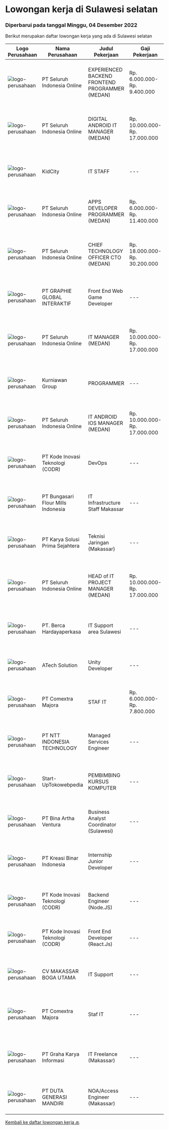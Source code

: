 
  # Lowongan kerja di Sulawesi selatan

  ### Diperbarui pada tanggal Minggu, 04 Desember 2022

  Berikut merupakan daftar lowongan kerja yang ada di Sulawesi selatan

  |Logo Perusahaan | Nama Perusahaan | Judul Pekerjaan | Gaji Pekerjaan | Lokasi | Deskripsi | Tanggal diunggah | Pranala |
  | -------------- | --------------- | --------------- | --------- | --------- | -------------- | ------- | ----------- |
  |![logo-perusahaan](https://image-service-cdn.seek.com.au/c768f0670f8f8212da7de609b6af9d0b2e5134cc/ee4dce1061f3f616224767ad58cb2fc751b8d2dc)|PT Seluruh Indonesia Online|EXPERIENCED BACKEND FRONTEND PROGRAMMER (MEDAN)|Rp. 6.000.000-Rp. 9.400.000|Aceh|Memiliki pengalaman leadership sebagai Manager sebelumnya.Back End Engineer1. Memiliki pengalaman dalam membangun RESTful APIs2. Menguasai bahasa...|Kamis, 01 Desember 2022|https://www.jobstreet.co.id/id/job/experienced-backend-frontend-programmer-medan-4107985?token=0~fbcaf07f-9a5c-430c-9a4e-547e73dc15f1&sectionRank=1&jobId=jobstreet-id-job-4107985|
|![logo-perusahaan](https://image-service-cdn.seek.com.au/c768f0670f8f8212da7de609b6af9d0b2e5134cc/ee4dce1061f3f616224767ad58cb2fc751b8d2dc)|PT Seluruh Indonesia Online|DIGITAL ANDROID IT MANAGER (MEDAN)|Rp. 10.000.000-Rp. 17.000.000|Aceh|Memiliki pengalaman leadership sebagai Manager sebelumnya.Extensive Management ANDROID developer neededBack End Engineer1. Memiliki pengalaman dalam...|Kamis, 01 Desember 2022|https://www.jobstreet.co.id/id/job/digital-android-it-manager-medan-4115396?token=0~fbcaf07f-9a5c-430c-9a4e-547e73dc15f1&sectionRank=2&jobId=jobstreet-id-job-4115396|
|![logo-perusahaan](https://i.ibb.co/sqvTCh9/112815900-stock-vector-no-image-available-icon-flat-vector.webp)|KidCity|IT STAFF|---|Makassar|Kualifikasi Pekerjaan Usia maksimal 25 Tahun Pendidikan D3/S1 (Teknik informatika/komputer) Pengalaman minimal 1 tahun dibidang networking Paham...|Rabu, 30 November 2022|https://www.jobstreet.co.id/id/job/it-staff-4125914?token=0~fbcaf07f-9a5c-430c-9a4e-547e73dc15f1&sectionRank=3&jobId=jobstreet-id-job-4125914|
|![logo-perusahaan](https://image-service-cdn.seek.com.au/c768f0670f8f8212da7de609b6af9d0b2e5134cc/ee4dce1061f3f616224767ad58cb2fc751b8d2dc)|PT Seluruh Indonesia Online|APPS DEVELOPER PROGRAMMER (MEDAN)|Rp. 6.000.000-Rp. 11.400.000|Aceh|Semua programmer boleh melamar termasuk junior dan seniorBack End Engineer / front end1. Memiliki pengalaman dalam membangun RESTful APIs2. Menguasai...|Rabu, 30 November 2022|https://www.jobstreet.co.id/id/job/apps-developer-programmer-medan-4127213?token=0~fbcaf07f-9a5c-430c-9a4e-547e73dc15f1&sectionRank=4&jobId=jobstreet-id-job-4127213|
|![logo-perusahaan](https://image-service-cdn.seek.com.au/c768f0670f8f8212da7de609b6af9d0b2e5134cc/ee4dce1061f3f616224767ad58cb2fc751b8d2dc)|PT Seluruh Indonesia Online|CHIEF TECHNOLOGY OFFICER CTO (MEDAN)|Rp. 18.000.000-Rp. 30.200.000|Aceh|Memiliki pengalaman leadership sebagai Manager sebelumnya.Back End Engineer1. Memiliki pengalaman dalam membangun RESTful APIs2. Menguasai bahasa...|Selasa, 29 November 2022|https://www.jobstreet.co.id/id/job/chief-technology-officer-cto-medan-4123979?token=0~fbcaf07f-9a5c-430c-9a4e-547e73dc15f1&sectionRank=5&jobId=jobstreet-id-job-4123979|
|![logo-perusahaan](https://image-service-cdn.seek.com.au/4cf2a680e40684f2c1e45f1d04725525a26ebc67/ee4dce1061f3f616224767ad58cb2fc751b8d2dc)|PT GRAPHIE GLOBAL INTERAKTIF|Front End Web Game Developer|---|Jakarta Raya|Deskripsi Pekerjaan : Usia maksimal 40 tahun Pendidikan terakhir minimal D3 Menyenangi dunia aplikasi komputer dan pembuatan game Mempunyai kemampuan...|Rabu, 30 November 2022|https://www.jobstreet.co.id/id/job/front-end-web-game-developer-4113870?token=0~fbcaf07f-9a5c-430c-9a4e-547e73dc15f1&sectionRank=6&jobId=jobstreet-id-job-4113870|
|![logo-perusahaan](https://image-service-cdn.seek.com.au/c768f0670f8f8212da7de609b6af9d0b2e5134cc/ee4dce1061f3f616224767ad58cb2fc751b8d2dc)|PT Seluruh Indonesia Online|IT MANAGER (MEDAN)|Rp. 10.000.000-Rp. 17.000.000|Aceh|Memiliki pengalaman leadership sebagai Manager sebelumnya.Back End Engineer1. Memiliki pengalaman dalam membangun RESTful APIs2. Menguasai bahasa...|Minggu, 27 November 2022|https://www.jobstreet.co.id/id/job/it-manager-medan-4111400?token=0~fbcaf07f-9a5c-430c-9a4e-547e73dc15f1&sectionRank=7&jobId=jobstreet-id-job-4111400|
|![logo-perusahaan](https://image-service-cdn.seek.com.au/a1a31fde4bd5654a375321f16119ce66b8da3dc0/ee4dce1061f3f616224767ad58cb2fc751b8d2dc)|Kurniawan Group|PROGRAMMER|---|Makassar|Tugas &amp; Tanggung Jawab Menyesuaikan perancangan sistem sesuai dengan strategi perusahaan dalam mencapai sasaran usaha Melakukan review dan...|Senin, 28 November 2022|https://www.jobstreet.co.id/id/job/programmer-4123609?token=0~fbcaf07f-9a5c-430c-9a4e-547e73dc15f1&sectionRank=8&jobId=jobstreet-id-job-4123609|
|![logo-perusahaan](https://image-service-cdn.seek.com.au/c768f0670f8f8212da7de609b6af9d0b2e5134cc/ee4dce1061f3f616224767ad58cb2fc751b8d2dc)|PT Seluruh Indonesia Online|IT ANDROID IOS MANAGER (MEDAN)|Rp. 10.000.000-Rp. 17.000.000|Aceh|Memiliki pengalaman leadership sebagai Manager sebelumnya.PENGALAMAN di Android and IOS Manager.Back End Engineer1. Memiliki pengalaman dalam...|Sabtu, 26 November 2022|https://www.jobstreet.co.id/id/job/it-android-ios-manager-medan-4103123?token=0~fbcaf07f-9a5c-430c-9a4e-547e73dc15f1&sectionRank=9&jobId=jobstreet-id-job-4103123|
|![logo-perusahaan](https://image-service-cdn.seek.com.au/6d97a4ffe0f325e8e84b260a2064eead4009eff7/ee4dce1061f3f616224767ad58cb2fc751b8d2dc)|PT Kode Inovasi Teknologi (CODR)|DevOps|---|Yogyakarta|Minimum Requirements: Understand the basics of Security Best Practices Solid understanding of DevOps Philosophy, Agile Methods, and Infrastructure as...|Jumat, 25 November 2022|https://www.jobstreet.co.id/id/job/devops-4121363?token=0~fbcaf07f-9a5c-430c-9a4e-547e73dc15f1&sectionRank=10&jobId=jobstreet-id-job-4121363|
|![logo-perusahaan](https://image-service-cdn.seek.com.au/dbcce8b7998d46b855212b5a2028202586f9ec4f/ee4dce1061f3f616224767ad58cb2fc751b8d2dc)|PT Bungasari Flour Mills Indonesia|IT Infrastructure Staff Makassar|---|Makassar|Tanggung Jawab : Bertanggung jawab terhadap rancang bangun server dan VM Bertanggung jawab terhadap rancang bangun network Maintenance Server dan VM...|Rabu, 23 November 2022|https://www.jobstreet.co.id/id/job/it-infrastructure-staff-makassar-4117884?token=0~fbcaf07f-9a5c-430c-9a4e-547e73dc15f1&sectionRank=11&jobId=jobstreet-id-job-4117884|
|![logo-perusahaan](https://image-service-cdn.seek.com.au/bb0f2c313297f2db3d497466b95d7da85644edc0/ee4dce1061f3f616224767ad58cb2fc751b8d2dc)|PT Karya Solusi Prima Sejahtera|Teknisi Jaringan (Makassar)|---|Makassar|KUALIFIKASI Pendidikan minimal SMK Teknik Komputer &amp; Jaringan/D3 jurusan Telekomunikasi Memiliki pengalaman sebagai teknisi minimal 1 tahun ...|Rabu, 23 November 2022|https://www.jobstreet.co.id/id/job/teknisi-jaringan-makassar-4118003?token=0~fbcaf07f-9a5c-430c-9a4e-547e73dc15f1&sectionRank=12&jobId=jobstreet-id-job-4118003|
|![logo-perusahaan](https://image-service-cdn.seek.com.au/c768f0670f8f8212da7de609b6af9d0b2e5134cc/ee4dce1061f3f616224767ad58cb2fc751b8d2dc)|PT Seluruh Indonesia Online|HEAD of IT PROJECT MANAGER  (MEDAN)|Rp. 10.000.000-Rp. 17.000.000|Aceh|Memiliki pengalaman leadership sebagai Manager sebelumnya.Back End Engineer1. Memiliki pengalaman dalam membangun RESTful APIs2. Menguasai bahasa...|Senin, 21 November 2022|https://www.jobstreet.co.id/id/job/head-of-it-project-manager-medan-4103880?token=0~fbcaf07f-9a5c-430c-9a4e-547e73dc15f1&sectionRank=13&jobId=jobstreet-id-job-4103880|
|![logo-perusahaan](https://image-service-cdn.seek.com.au/6a76252207cfed561e664c874d4631f4aefd8409/ee4dce1061f3f616224767ad58cb2fc751b8d2dc)|PT. Berca Hardayaperkasa|IT Support area Sulawesi|---|Makassar|Tugas &amp; Tanggung Jawab: Install PC dan laptop dari sisi hardware dan software didalamnya. Troubleshooting terhadap perangkat jika ada kerusakan...|Kamis, 17 November 2022|https://www.jobstreet.co.id/id/job/it-support-area-sulawesi-4109935?token=0~fbcaf07f-9a5c-430c-9a4e-547e73dc15f1&sectionRank=14&jobId=jobstreet-id-job-4109935|
|![logo-perusahaan](https://image-service-cdn.seek.com.au/01cd86444ba33e86855e0cce80ed2ebf9dcff3e2/ee4dce1061f3f616224767ad58cb2fc751b8d2dc)|ATech Solution|Unity Developer|---|Bali|Responsibilities Work with the game team to plan and execute internal and external projects Translate design and product documentation into technical...|Minggu, 20 November 2022|https://www.jobstreet.co.id/id/job/unity-developer-4094979?token=0~fbcaf07f-9a5c-430c-9a4e-547e73dc15f1&sectionRank=15&jobId=jobstreet-id-job-4094979|
|![logo-perusahaan](https://image-service-cdn.seek.com.au/2f8524ab85ea6cfa4105c8003a95204ff2d3863a/ee4dce1061f3f616224767ad58cb2fc751b8d2dc)|PT Comextra Majora|STAF IT|Rp. 6.000.000-Rp. 7.800.000|Makassar|Tugas dan tanggung jawab : Membuat dan mendesain program Melakukan perubahan program sesuai perkembangan dan kebutuhan Perusahaan Melakukan pemasangan...|Selasa, 08 November 2022|https://www.jobstreet.co.id/id/job/staf-it-4098233?token=0~fbcaf07f-9a5c-430c-9a4e-547e73dc15f1&sectionRank=16&jobId=jobstreet-id-job-4098233|
|![logo-perusahaan](https://image-service-cdn.seek.com.au/f525f049cf8ce97a388001196b7113e11512c773/ee4dce1061f3f616224767ad58cb2fc751b8d2dc)|PT NTT INDONESIA TECHNOLOGY|Managed Services Engineer|---|Makassar|Job Requirement(s):- Willing to be placed in Pomala, Makassar dan Sorowako- Minimum of Vocational High School (SMK IT)- Minimum 3 years of experience...|Jumat, 11 November 2022|https://www.jobstreet.co.id/id/job/managed-services-engineer-4103383?token=0~fbcaf07f-9a5c-430c-9a4e-547e73dc15f1&sectionRank=17&jobId=jobstreet-id-job-4103383|
|![logo-perusahaan](https://image-service-cdn.seek.com.au/1e0032760939ff7803d1ae1873e5ef7f89d48d2a/ee4dce1061f3f616224767ad58cb2fc751b8d2dc)|Start-UpTokowebpedia|PEMBIMBING KURSUS KOMPUTER|---|Sulawesi Selatan|Kualifikasi:- Maksimal Usia 40 Tahun- Min. D3, S1 Komputer- Menguasai Sistem Operasi Komputer- Mampu Mengoperasikan Ms. Office- Siap Mengajar dengan...|Jumat, 18 November 2022|https://www.jobstreet.co.id/id/job/pembimbing-kursus-komputer-4112389?token=0~fbcaf07f-9a5c-430c-9a4e-547e73dc15f1&sectionRank=18&jobId=jobstreet-id-job-4112389|
|![logo-perusahaan](https://image-service-cdn.seek.com.au/f0261d19c15b4a7ad0edc9de580c4eba704e92a0/ee4dce1061f3f616224767ad58cb2fc751b8d2dc)|PT Bina Artha Ventura|Business Analyst Coordinator (Sulawesi)|---|Makassar|Menjaga atau memperbaiki kualitas cabang (PAR) yang berada dibawah koordinasinya. Mengelola jumlah aplikasi yang bisa di evaluasi. Membantu dalam...|Rabu, 09 November 2022|https://www.jobstreet.co.id/id/job/business-analyst-coordinator-sulawesi-4099282?token=0~fbcaf07f-9a5c-430c-9a4e-547e73dc15f1&sectionRank=19&jobId=jobstreet-id-job-4099282|
|![logo-perusahaan](https://image-service-cdn.seek.com.au/6ab6dc42de3ed6219dc320fa9e0f53533b286e0b/ee4dce1061f3f616224767ad58cb2fc751b8d2dc)|PT Kreasi Binar Indonesia|Internship Junior Developer|---|Makassar|Peserta akan mengikuti program internship selama enam bulan dengan kurikulum di bidang: IU/UX Designer Website Engineer Mobile Engineer Backend...|Senin, 14 November 2022|https://www.jobstreet.co.id/id/job/internship-junior-developer-4107800?token=0~fbcaf07f-9a5c-430c-9a4e-547e73dc15f1&sectionRank=20&jobId=jobstreet-id-job-4107800|
|![logo-perusahaan](https://image-service-cdn.seek.com.au/f9a43488fb6cd9c390e0bc30837cba2409c40d5b/ee4dce1061f3f616224767ad58cb2fc751b8d2dc)|PT Kode Inovasi Teknologi (CODR)|Backend Engineer (Node.JS)|---|Yogyakarta|Requirements: Candidate must possess at least Bachelor's Degree in Engineering (Computer/Telecommunication), Computer Science/Information Technology...|Selasa, 08 November 2022|https://www.jobstreet.co.id/id/job/backend-engineer-node.js-4097631?token=0~fbcaf07f-9a5c-430c-9a4e-547e73dc15f1&sectionRank=21&jobId=jobstreet-id-job-4097631|
|![logo-perusahaan](https://image-service-cdn.seek.com.au/6d97a4ffe0f325e8e84b260a2064eead4009eff7/ee4dce1061f3f616224767ad58cb2fc751b8d2dc)|PT Kode Inovasi Teknologi (CODR)|Front End Developer (React.Js)|---|Jakarta Raya|We are currently looking for a Yogyakarta/Jakarta-based candidate to fill in as a Front End Developer in our company, with these following...|Senin, 07 November 2022|https://www.jobstreet.co.id/id/job/front-end-developer-react.js-4095757?token=0~fbcaf07f-9a5c-430c-9a4e-547e73dc15f1&sectionRank=22&jobId=jobstreet-id-job-4095757|
|![logo-perusahaan](https://i.ibb.co/sqvTCh9/112815900-stock-vector-no-image-available-icon-flat-vector.webp)|CV MAKASSAR BOGA UTAMA|IT Support|---|Makassar|Kualifikasi Pekerjaan:  Usia maksimal 30 tahun  Pendidikan minimal S1 Sistem Informasi/Teknik Informatika  Menguasai Troubleshooting Hardware &amp;...|Jumat, 04 November 2022|https://www.jobstreet.co.id/id/job/it-support-4094156?token=0~fbcaf07f-9a5c-430c-9a4e-547e73dc15f1&sectionRank=23&jobId=jobstreet-id-job-4094156|
|![logo-perusahaan](https://image-service-cdn.seek.com.au/e07d1a406f1c330f643a8287c15429cde670d414/ee4dce1061f3f616224767ad58cb2fc751b8d2dc)|PT Comextra Majora|Staf IT|---|Makassar|- Sarjana (S1) Sistem Informasi/ Teknik Informatika- Usia maksimal 38 tahun- Memiliki pengalaman kerja di bidang IT minimal 5 tahun khusunya menangani...|Sabtu, 03 Desember 2022|https://www.jobstreet.co.id/id/job/staf-it-1033803554?token=0~fbcaf07f-9a5c-430c-9a4e-547e73dc15f1&sectionRank=24&jobId=jobstreet-id-job-1033803554|
|![logo-perusahaan](https://image-service-cdn.seek.com.au/c318dd0b699c6160d2411e7473745c289633be44/ee4dce1061f3f616224767ad58cb2fc751b8d2dc)|PT Graha Karya Informasi|IT Freelance (Makassar)|---|Makassar|- Pendidikan Min SMK- Pengalaman sebagai IT / Network Engineer- Terbiasa Troubleshooting- Paham Instalasi OS- Memahami perangkat cisco- Terbiasa untuk...|Minggu, 27 November 2022|https://www.jobstreet.co.id/id/job/it-freelance-makassar-1033871375?token=0~fbcaf07f-9a5c-430c-9a4e-547e73dc15f1&sectionRank=25&jobId=jobstreet-id-job-1033871375|
|![logo-perusahaan](https://image-service-cdn.seek.com.au/f6d4c20e039a9103d16d613786829da485a07a5f/ee4dce1061f3f616224767ad58cb2fc751b8d2dc)|PT DUTA GENERASI MANDIRI|NOA/Access Engineer (Makassar)|---|Makassar|- Pria/Wanita- Usia maksimal 30 tahun- Minimal SMK TKJ/S1 Teknik Informatika atau Teknik Elektro- SMK min. nilai 85 atau S1 IPK min. 3.00- Memiliki...|Kamis, 24 November 2022|https://www.jobstreet.co.id/id/job/noa-access-engineer-makassar-1033884935?token=0~fbcaf07f-9a5c-430c-9a4e-547e73dc15f1&sectionRank=26&jobId=jobstreet-id-job-1033884935|


  [Kembali ke daftar lowongan kerja 🔙](../README.md#daftar-lowongan-kerja)
  